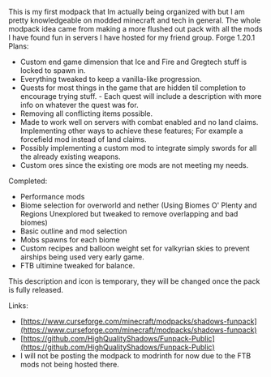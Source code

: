 This is my first modpack that Im actually being organized with but I am pretty knowledgeable on modded minecraft and tech in general. The whole modpack idea came from making a more flushed out pack with all the mods I have found fun in servers I have hosted for my friend group. Forge 1.20.1 Plans:

- Custom end game dimension that Ice and Fire and Gregtech stuff is locked to spawn in.
- Everything tweaked to keep a vanilla-like progression.
- Quests for most things in the game that are hidden til completion to encourage trying stuff. - Each quest will include a description with more info on whatever the quest was for.
- Removing all conflicting items possible.
- Made to work well on servers with combat enabled and no land claims. Implementing other ways to achieve these features; For example a forcefield mod instead of land claims.
- Possibly implementing a custom mod to integrate simply swords for all the already existing weapons.
- Custom ores since the existing ore mods are not meeting my needs.

Completed:
- Performance mods
- Biome selection for overworld and nether (Using Biomes O' Plenty and Regions Unexplored but tweaked to remove overlapping and bad biomes)
- Basic outline and mod selection
- Mobs spawns for each biome
- Custom recipes and balloon weight set for valkyrian skies to prevent airships being used very early game.
- FTB ultimine tweaked for balance.

This description and icon is temporary, they will be changed once the pack is fully released.

Links:
- [https://www.curseforge.com/minecraft/modpacks/shadows-funpack](https://www.curseforge.com/minecraft/modpacks/shadows-funpack)
- [https://github.com/HighQualityShadows/Funpack-Public](https://github.com/HighQualityShadows/Funpack-Public)
- I will not be posting the modpack to modrinth for now due to the FTB mods not being hosted there.
